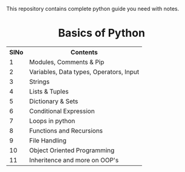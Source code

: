 This repository contains complete python guide you need with notes.<br>

<h1 align="center" >Basics of Python</h1>
<table align="center">
  <tr>
    <th>SlNo</th>
    <th>Contents</th>
  </tr>
  <tr>
    <td>1</td>
    <td>Modules, Comments & Pip </td>
  </tr>
  <tr>
    <td>2</td>
    <td>Variables, Data types, Operators, Input</td>
  </tr>
    <tr>
    <td>3</td>
    <td>Strings</td>
  </tr>
    <tr>
    <td>4</td>
    <td>Lists & Tuples</td>
  </tr>
    <tr>
    <td>5</td>
    <td> Dictionary & Sets </td>
  </tr>
    <tr>
    <td>6</td>
    <td>Conditional Expression </td>
  </tr>
    <tr>
    <td>7</td>
    <td>Loops in python  </td>
  </tr>
    <tr>
    <td>8</td>
    <td>Functions and Recursions</td>
  </tr>
    <tr>
    <td>9</td>
    <td>File Handling</td>
  </tr>
    <tr>
    <td>10</td>
    <td>Object Oriented Programming</td>
  </tr>
    <tr>
    <td>11</td>
    <td>Inheritence and more on OOP's</td>
  </tr>
</table>